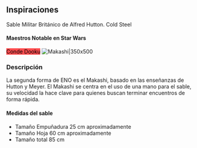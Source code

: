 ## Inspiraciones
Sable Militar Británico de Alfred Hutton. Cold Steel

#### Maestros Notable en Star Wars

<span style="background:#ff4d4f"><font color="#000000">Conde Dooku</font></span>
![Makashi|350x500](dooku.jpg)

### Descripción
La segunda forma de ENO es el Makashi, basado en las enseñanzas de Hutton y Meyer.
El Makashi se centra en el uso de una mano para el sable, su velocidad la hace clave para quienes buscan terminar encuentros de forma rápida.

#### Medidas del sable

- Tamaño Empuñadura 25 cm aproximadamente
- Tamaño Hoja 60 cm aproximadamente
- Tamaño total 85 cm